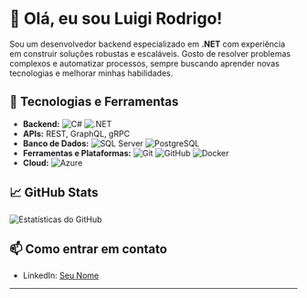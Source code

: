 # 👋 Olá, eu sou Luigi Rodrigo!

Sou um desenvolvedor backend especializado em **.NET** com experiência em construir soluções robustas e escaláveis. Gosto de resolver problemas complexos e automatizar processos, sempre buscando aprender novas tecnologias e melhorar minhas habilidades.

## 🚀 Tecnologias e Ferramentas

- **Backend:** ![C#](https://img.shields.io/badge/-C%23-239120?logo=c-sharp&logoColor=white&style=for-the-badge) ![.NET](https://img.shields.io/badge/-dotnet-512BD4?logo=dotnet&logoColor=white&style=for-the-badge)
- **APIs:** REST, GraphQL, gRPC
- **Banco de Dados:** ![SQL Server](https://img.shields.io/badge/-SQL%20Server-CC2927?logo=microsoft-sql-server&logoColor=white&style=for-the-badge) ![PostgreSQL](https://img.shields.io/badge/-PostgreSQL-336791?logo=postgresql&logoColor=white&style=for-the-badge)
- **Ferramentas e Plataformas:** ![Git](https://img.shields.io/badge/-Git-F05032?logo=git&logoColor=white&style=for-the-badge) ![GitHub](https://img.shields.io/badge/-GitHub-181717?logo=github&logoColor=white&style=for-the-badge) ![Docker](https://img.shields.io/badge/-Docker-2496ED?logo=docker&logoColor=white&style=for-the-badge)
- **Cloud:** ![Azure](https://img.shields.io/badge/-Azure-0078D4?logo=microsoft-azure&logoColor=white&style=for-the-badge)

## 📈 GitHub Stats

![Estatísticas do GitHub](https://github-readme-stats.vercel.app/api?username=Fr1edrichGauss&show_icons=true&theme=dark)


## 📫 Como entrar em contato

- LinkedIn: [Seu Nome](https://www.linkedin.com/in/luigi-rodrigo)

---

